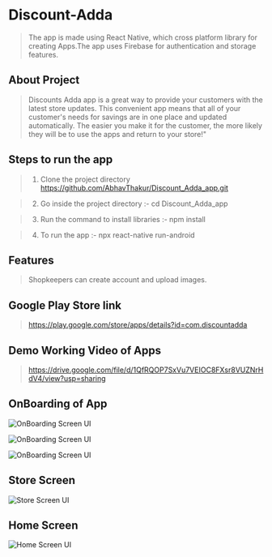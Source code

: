 # Discount-Adda

> The app is made using React Native, which cross platform library for creating Apps.The app uses Firebase  for authentication and storage features. 

## About Project

> Discounts Adda app is a great way to provide your customers with the latest store updates. This convenient app means that all of your customer's needs for savings are in one place and updated automatically. The easier you make it for the customer, the more likely they will be to use the apps and return to your store!"

## Steps to run the app

> 1. Clone the project directory https://github.com/AbhavThakur/Discount_Adda_app.git

> 2. Go inside the project directory :- cd Discount_Adda_app

> 3. Run the command to install libraries :- npm install

> 4. To run the app :- npx react-native run-android

## Features

> Shopkeepers can create account and upload images.

## Google Play Store link

> https://play.google.com/store/apps/details?id=com.discountadda

## Demo Working Video of Apps

> https://drive.google.com/file/d/1QfRQOP7SxVu7VEIOC8FXsr8VUZNrHdV4/view?usp=sharing

## OnBoarding of App

![OnBoarding Screen UI](<https://github.com/AbhavThakur/Discount_Adda_app/blob/master/assets/app/img2%20(Phone).jpg>)

![OnBoarding Screen UI](<https://github.com/AbhavThakur/Discount_Adda_app/blob/master/assets/app/img3%20(Phone).jpg>)

![OnBoarding Screen UI](<https://github.com/AbhavThakur/Discount_Adda_app/blob/master/assets/app/img5%20(Phone).jpg>)

## Store Screen

![Store Screen UI](<https://github.com/AbhavThakur/Discount_Adda_app/blob/master/assets/app/img8%20(Phone).jpg>)

## Home Screen

![Home Screen UI](<https://github.com/AbhavThakur/Discount_Adda_app/blob/master/assets/app/img9%20(Phone).png>)
